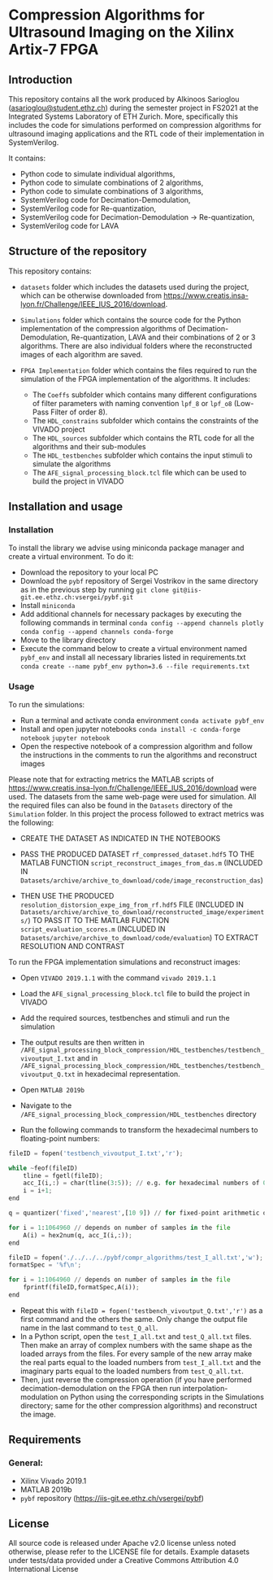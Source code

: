 # Compression Algorithms for Ultrasound Imaging on the Xilinx Artix-7 FPGA

## Introduction
This repository contains all the work produced by Alkinoos Sarioglou (asarioglou@student.ethz.ch) during the semester project in FS2021 at the Integrated Systems Laboratory of ETH Zurich.
More, specifically this includes the code for simulations performed on compression algorithms for ultrasound imaging applications and the RTL code of their implementation in SystemVerilog.


It contains:

- Python code to simulate individual algorithms,
- Python code to simulate combinations of 2 algorithms,
- Python code to simulate combinations of 3 algorithms,
- SystemVerilog code for Decimation-Demodulation,
- SystemVerilog code for Re-quantization,
- SystemVerilog code for Decimation-Demodulation -> Re-quantization,
- SystemVerilog code for LAVA


## Structure of the repository
This repository contains:

- `datasets` folder which includes the datasets used during the project, which can be otherwise downloaded from https://www.creatis.insa-lyon.fr/Challenge/IEEE_IUS_2016/download.

- `Simulations` folder which contains the source code for the Python implementation of the compression algorithms of Decimation-Demodulation, Re-quantization, LAVA and their combinations of 2 or 3 algorithms. There are also individual folders where the reconstructed images of each algorithm are saved. 

- `FPGA Implementation` folder which contains the files required to run the simulation of the FPGA implementation of the algorithms. It includes:

    - The `Coeffs` subfolder which contains many different configurations of filter parameters with naming convention `lpf_8` or `lpf_o8` (Low-Pass Filter of order 8).
    - The `HDL_constrains` subfolder which contains the constraints of the VIVADO project
    - The `HDL_sources` subfolder which contains the RTL code for all the algorithms and their sub-modules
    - The `HDL_testbenches` subfolder which contains the input stimuli to simulate the algorithms
    - The `AFE_signal_processing_block.tcl` file which can be used to build the project in VIVADO


## Installation and usage

### Installation
To install the library we advise using miniconda package manager and create a virtual environment.
To do it:

- Download the repository to your local PC
- Download the `pybf` repository of Sergei Vostrikov in the same directory as in the previous step by running `git clone git@iis-git.ee.ethz.ch:vsergei/pybf.git`
- Install `miniconda`
- Add additional channels for necessary packages by executing the following commands in terminal
`conda config --append channels plotly`
`conda config --append channels conda-forge`
- Move to the library directory
- Execute the command below to create a virtual environment named `pybf_env` and install all necessary libraries listed in requirements.txt
`conda create --name pybf_env python=3.6 --file requirements.txt`

### Usage
To run the simulations:

- Run a terminal and activate conda environment
`conda activate pybf_env`
- Install and open jupyter notebooks
`conda install -c conda-forge notebook`
`jupyter notebook`
- Open the respective notebook of a compression algorithm and follow the instructions in the comments
to run the algorithms and reconstruct images

Please note that for extracting metrics the MATLAB scripts of https://www.creatis.insa-lyon.fr/Challenge/IEEE_IUS_2016/download were used. The datasets from the same web-page were used for simulation. All the required files can also be found in the `Datasets` directory of the `Simulation` folder. In this project the process followed to extract metrics was the following:

- CREATE THE DATASET AS INDICATED IN THE NOTEBOOKS
- PASS THE PRODUCED DATASET `rf_compressed_dataset.hdf5` TO THE MATLAB FUNCTION `script_reconstruct_images_from_das.m` (INCLUDED IN `Datasets/archive/archive_to_download/code/image_reconstruction_das`)

- THEN USE THE PRODUCED `resolution_distorsion_expe_img_from_rf.hdf5` FILE (INCLUDED IN `Datasets/archive/archive_to_download/reconstructed_image/experiments/`) TO PASS IT TO THE MATLAB FUNCTION `script_evaluation_scores.m` (INCLUDED IN `Datasets/archive/archive_to_download/code/evaluation`) TO EXTRACT RESOLUTION AND CONTRAST

To run the FPGA implementation simulations and reconstruct images:

- Open `VIVADO 2019.1.1` with the command `vivado 2019.1.1`
- Load the `AFE_signal_processing_block.tcl` file to build the project in VIVADO
- Add the required sources, testbenches and stimuli and run the simulation
- The output results are then written in `/AFE_signal_processing_block_compression/HDL_testbenches/testbench_vivoutput_I.txt` and in `/AFE_signal_processing_block_compression/HDL_testbenches/testbench_vivoutput_Q.txt` in hexadecimal representation.

- Open `MATLAB 2019b`
- Navigate to the `/AFE_signal_processing_block_compression/HDL_testbenches` directory
- Run the following commands to transform the hexadecimal numbers to floating-point numbers:
```python
fileID = fopen('testbench_vivoutput_I.txt','r');
```
```python
while ~feof(fileID)
    tline = fgetl(fileID);
    acc_I(i,:) = char(tline(3:5)); // e.g. for hexadecimal numbers of 0xfaa (characters 3-5 are the hexadecimal digits) if more digits e.g. 0xfaaaa then char(tline(3:7))
    i = i+1;
end 
```
```python
q = quantizer('fixed','nearest',[10 9]) // for fixed-point arithmetic of 10-bit with 9 bits fractional part, can change this according to the needs of each project
```
```python
for i = 1:1064960 // depends on number of samples in the file
    A(i) = hex2num(q, acc_I(i,:));
end
```
```python
fileID = fopen('./../../../pybf/compr_algorithms/test_I_all.txt','w'); // save location
formatSpec = '%f\n';
```
```python
for i = 1:1064960 // depends on number of samples in the file
    fprintf(fileID,formatSpec,A(i));
end
```

- Repeat this with `fileID = fopen('testbench_vivoutput_Q.txt','r')` as a first command and the others the same. Only change the output file name in the last command to `test_Q_all`.
- In a Python script, open the `test_I_all.txt` and `test_Q_all.txt` files. Then make an array of complex numbers with the same shape as the loaded arrays from the files. For every sample of the new array make the real parts equal to the loaded numbers from `test_I_all.txt` and the imaginary parts equal to the loaded numbers from `test_Q_all.txt`.
- Then, just reverse the compression operation (if you have performed decimation-demodulation on the FPGA then run interpolation-modulation on Python using the corresponding scripts in the Simulations directory; same for the other compression algorithms) and reconstruct the image.

## Requirements

### General:
- Xilinx Vivado 2019.1
- MATLAB 2019b
- `pybf` repository (https://iis-git.ee.ethz.ch/vsergei/pybf)


## License
All source code is released under Apache v2.0 license unless noted otherwise, please refer to the LICENSE file for details.
Example datasets under tests/data provided under a Creative Commons Attribution 4.0 International License

